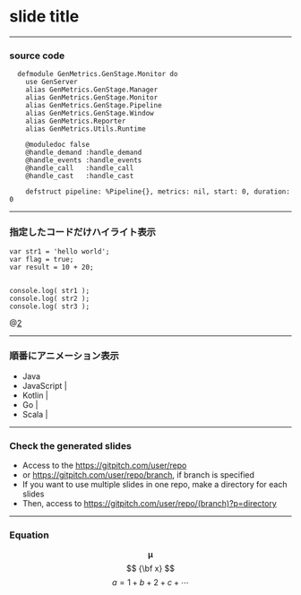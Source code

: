 # slide title

---

### source code

```
  defmodule GenMetrics.GenStage.Monitor do
	use GenServer
	alias GenMetrics.GenStage.Manager
	alias GenMetrics.GenStage.Monitor
	alias GenMetrics.GenStage.Pipeline
	alias GenMetrics.GenStage.Window
	alias GenMetrics.Reporter
	alias GenMetrics.Utils.Runtime

	@moduledoc false
	@handle_demand :handle_demand
	@handle_events :handle_events
	@handle_call   :handle_call
	@handle_cast   :handle_cast
	
	defstruct pipeline: %Pipeline{}, metrics: nil, start: 0, duration: 0
```

---

### 指定したコードだけハイライト表示

```
var str1 = 'hello world';
var flag = true;
var result = 10 + 20;


console.log( str1 );
console.log( str2 );
console.log( str3 );
```
@[2](flagに「true」を代入)


---

### 順番にアニメーション表示

- Java
- JavaScript |
- Kotlin |
- Go |
- Scala |

---

### Check the generated slides
 
- Access to the https://gitpitch.com/user/repo 
- or https://gitpitch.com/user/repo/branch, if branch is specified
- If you want to use multiple slides in one repo, make a directory for each slides
- Then, access to https://gitpitch.com/user/repo/(branch)?p=directory

---

### Equation

$$ \boldsymbol{\mu} $$
$$ {\bf x} $$
$$ a = 1 + b + 2 + c + \cdots $$
